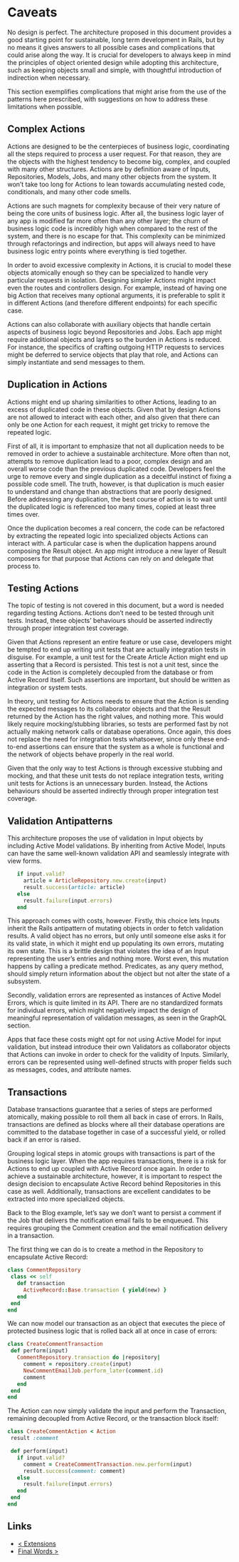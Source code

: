 # Caveats

No design is perfect. The architecture proposed in this document provides a good starting point for sustainable, long term development in Rails, but by no means it gives answers to all possible cases and complications that could arise along the way. It is crucial for developers to always keep in mind the principles of object oriented design while adopting this architecture, such as keeping objects small and simple, with thoughtful introduction of indirection when necessary.

This section exemplifies complications that might arise from the use of the patterns here prescribed, with suggestions on how to address these limitations when possible.

## Complex Actions

Actions are designed to be the centerpieces of business logic, coordinating all the steps required to process a user request. For that reason, they are the objects with the highest tendency to become big, complex, and coupled with many other structures. Actions are by definition aware of Inputs, Repositories, Models, Jobs, and many other objects from the system. It won’t take too long for Actions to lean towards accumulating nested code, conditionals, and many other code smells.

Actions are such magnets for complexity because of their very nature of being the core units of business logic. After all, the business logic layer of any app is modified far more often than any other layer; the churn of business logic code is incredibly high when compared to the rest of the system, and there is no escape for that. This complexity can be minimized through refactorings and indirection, but apps will always need to have business logic entry points where everything is tied together.

In order to avoid excessive complexity in Actions, it is crucial to model these objects atomically enough so they can be specialized to handle very particular requests in isolation. Designing simpler Actions might impact even the routes and controllers design. For example, instead of having one big Action that receives many optional arguments, it is preferable to split it in different Actions (and therefore different endpoints) for each specific case.

Actions can also collaborate with auxiliary objects that handle certain aspects of business logic beyond Repositories and Jobs. Each app might require additional objects and layers so the burden in Actions is reduced. For instance, the specifics of crafting outgoing HTTP requests to services might be deferred to service objects that play that role, and Actions can simply instantiate and send messages to them.

## Duplication in Actions

Actions might end up sharing similarities to other Actions, leading to an excess of duplicated code in these objects. Given that by design Actions are not allowed to interact with each other, and also given that there can only be one Action for each request, it might get tricky to remove the repeated logic.

First of all, it is important to emphasize that not all duplication needs to be removed in order to achieve a sustainable architecture. More often than not, attempts to remove duplication lead to a poor, complex design and an overall worse code than the previous duplicated code. Developers feel the urge to remove every and single duplication as a deceitful instinct of fixing a possible code smell. The truth, however, is that duplication is much easier to understand and change than abstractions that are poorly designed. Before addressing any duplication, the best course of action is to wait until the duplicated logic is referenced too many times, copied at least three times over.

Once the duplication becomes a real concern, the code can be refactored by extracting the repeated logic into specialized objects Actions can interact with. A particular case is when the duplication happens around composing the Result object. An app might introduce a new layer of Result composers for that purpose that Actions can rely on and delegate that process to.

## Testing Actions

The topic of testing is not covered in this document, but a word is needed regarding testing Actions. Actions don’t need to be tested through unit tests. Instead, these objects’ behaviours should be asserted indirectly through proper integration test coverage.

Given that Actions represent an entire feature or use case, developers might be tempted to end up writing unit tests that are actually integration tests in disguise. For example, a unit test for the Create Article Action might end up asserting that a Record is persisted. This test is not a unit test, since the code in the Action is completely decoupled from the database or from Active Record itself. Such assertions are important, but should be written as integration or system tests.

In theory, unit testing for Actions needs to ensure that the Action is sending the expected messages to its collaborator objects and that the Result returned by the Action has the right values, and nothing more. This would likely require mocking/stubbing libraries, so tests are performed fast by not actually making network calls or database operations. Once again, this does not replace the need for integration tests whatsoever, since only these end-to-end assertions can ensure that the system as a whole is functional and the network of objects behave properly in the real world.

Given that the only way to test Actions is through excessive stubbing and mocking, and that these unit tests do not replace integration tests, writing unit tests for Actions is an unnecessary burden. Instead, the Actions behaviours should be asserted indirectly through proper integration test coverage.

## Validation Antipatterns

This architecture proposes the use of validation in Input objects by including Active Model validations. By inheriting from Active Model, Inputs can have the same well-known validation API and seamlessly integrate with view forms.

```ruby
   if input.valid?
     article = ArticleRepository.new.create(input)
     result.success(article: article)
   else
     result.failure(input.errors)
   end
```

This approach comes with costs, however. Firstly, this choice lets Inputs inherit the Rails antipattern of mutating objects in order to fetch validation results. A valid object has no errors, but only until someone else asks it for its valid state, in which it might end up populating its own errors, mutating its own state. This is a brittle design that violates the idea of an Input representing the user’s entries and nothing more. Worst even, this mutation happens by calling a predicate method. Predicates, as any query method, should simply return information about the object but not alter the state of a subsystem.

Secondly, validation errors are represented as instances of Active Model Errors, which is quite limited in its API. There are no standardized formats for individual errors, which might negatively impact the design of meaningful representation of validation messages, as seen in the GraphQL section.

Apps that face these costs might opt for not using Active Model for input validation, but instead introduce their own Validators as collaborator objects that Actions can invoke in order to check for the validity of Inputs. Similarly, errors can be represented using well-defined structs with proper fields such as messages, codes, and attribute names.

## Transactions

Database transactions guarantee that a series of steps are performed atomically, making possible to roll them all back in case of errors. In Rails, transactions are defined as blocks where all their database operations are committed to the database together in case of a successful yield, or rolled back if an error is raised.

Grouping logical steps in atomic groups with transactions is part of the business logic layer. When the app requires transactions, there is a risk for Actions to end up coupled with Active Record once again. In order to achieve a sustainable architecture, however, it is important to respect the design decision to encapsulate Active Record behind Repositories in this case as well. Additionally, transactions are excellent candidates to be extracted into more specialized objects.

Back to the Blog example, let’s say we don’t want to persist a comment if the Job that delivers the notification email fails to be enqueued. This requires grouping the Comment creation and the email notification delivery in a transaction.

The first thing we can do is to create a method in the Repository to encapsulate Active Record:

```ruby
class CommentRepository
 class << self
   def transaction
     ActiveRecord::Base.transaction { yield(new) }
   end
 end
end
```

We can now model our transaction as an object that executes the piece of protected business logic that is rolled back all at once in case of errors:

```ruby
class CreateCommentTransaction
 def perform(input)
   CommentRepository.transaction do |repository|
     comment = repository.create(input)
     NewCommentEmailJob.perform_later(comment.id)
     comment
   end
 end
end
```

The Action can now simply validate the input and perform the Transaction, remaining decoupled from Active Record, or the transaction block itself:

```ruby
class CreateCommentAction < Action
 result :comment

 def perform(input)
   if input.valid?
     comment = CreateCommentTransaction.new.perform(input)
     result.success(comment: comment)
   else
     result.failure(input.errors)
   end
 end
end
```

## Links

* [< Extensions](7-extensions.md)
* [Final Words >](9-final-words.md)
